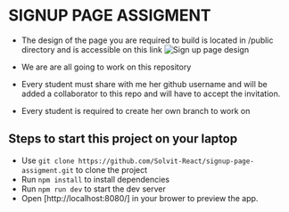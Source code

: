 # SIGNUP PAGE ASSIGMENT

- The design of the page you are required to build is located in /public directory and is accessible on this link ![Sign up page design](https://github.com/Solvit-React/signup-page-assigment/blob/main/public/design.png)

- We are are all going to work on this repository
- Every student must share with me her github username and will be added a collaborator to this repo and will have to accept the invitation.
- Every student is required to create her own branch to work on

## Steps to start this project on your laptop
- Use `git clone https://github.com/Solvit-React/signup-page-assigment.git` to clone the project
- Run `npm install` to install dependencies
- Run `npm run dev` to start the dev server
- Open [http://localhost:8080/] in your brower to preview the app.